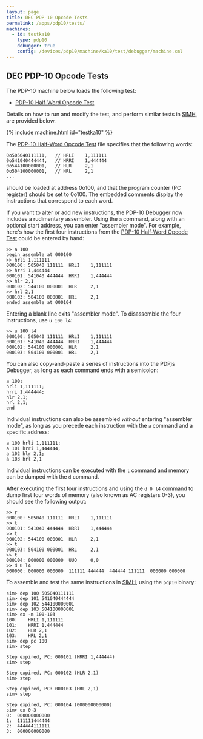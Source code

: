 ```yaml
---
layout: page
title: DEC PDP-10 Opcode Tests
permalink: /apps/pdp10/tests/
machines:
  - id: testka10
    type: pdp10
    debugger: true
    config: /devices/pdp10/machine/ka10/test/debugger/machine.xml
---
```


DEC PDP-10 Opcode Tests
-----------------------

The PDP-10 machine below loads the following test:

- [PDP-10 Half-Word Opcode Test](OPTEST01.json)

Details on how to run and modify the test, and perform similar tests in [SIMH](https://github.com/simh/simh),
are provided below.

{% include machine.html id="testka10" %}

The [PDP-10 Half-Word Opcode Test](OPTEST01.json) file specifies that the following words:

	0o505040111111,   // HRLI    1,111111
	0o541040444444,   // HRRI    1,444444
	0o544100000001,   // HLR     2,1
	0o504100000001,   // HRL     2,1
	...

should be loaded at address 0o100, and that the program counter (PC register) should be set to 0o100.  The embedded
comments display the instructions that correspond to each word.

If you want to alter or add new instructions, the PDP-10 Debugger now includes a rudimentary assembler.  Using the `a` command,
along with an optional start address, you can enter "assembler mode".  For example, here's how the first four instructions from
the [PDP-10 Half-Word Opcode Test](OPTEST01.json) could be entered by hand:

	>> a 100
	begin assemble at 000100
	>> hrli 1,111111
	000100: 505040 111111  HRLI    1,111111
	>> hrri 1,444444
	000101: 541040 444444  HRRI    1,444444
	>> hlr 2,1
	000102: 544100 000001  HLR     2,1
	>> hrl 2,1
	000103: 504100 000001  HRL     2,1
	ended assemble at 000104

Entering a blank line exits "assembler mode".  To disassemble the four instructions, use `u 100 l4`:

	>> u 100 l4
	000100: 505040 111111  HRLI    1,111111
	000101: 541040 444444  HRRI    1,444444
	000102: 544100 000001  HLR     2,1
	000103: 504100 000001  HRL     2,1

You can also copy-and-paste a series of instructions into the PDPjs Debugger, as long as each command ends
with a semicolon:

	a 100;
	hrli 1,111111;
	hrri 1,444444;
	hlr 2,1;
	hrl 2,1;
	end

Individual instructions can also be assembled *without* entering "assembler mode", as long as you precede
each instruction with the `a` command and a specific address:

	a 100 hrli 1,111111;
	a 101 hrri 1,444444;
	a 102 hlr 2,1;
	a 103 hrl 2,1

Individual instructions can be executed with the `t` command and memory can be dumped with the `d` command.

After executing the first four instructions and using the `d 0 l4` command to dump first four words of memory
(also known as AC registers 0-3), you should see the following output:

	>> r
	000100: 505040 111111  HRLI    1,111111
	>> t
	000101: 541040 444444  HRRI    1,444444
	>> t
	000102: 544100 000001  HLR     2,1
	>> t
	000103: 504100 000001  HRL     2,1
	>> t
	000104: 000000 000000  UUO     0,0
	>> d 0 l4
	000000: 000000 000000  111111 444444  444444 111111  000000 000000   

To assemble and test the same instructions in [SIMH](https://github.com/simh/simh), using the `pdp10` binary:

	sim> dep 100 505040111111
	sim> dep 101 541040444444
	sim> dep 102 544100000001
	sim> dep 103 504100000001
	sim> ex -m 100-103
	100:	HRLI 1,111111
	101:	HRRI 1,444444
	102:	HLR 2,1
	103:	HRL 2,1
	sim> dep pc 100
	sim> step
	
	Step expired, PC: 000101 (HRRI 1,444444)
	sim> step
	
	Step expired, PC: 000102 (HLR 2,1)
	sim> step
	
	Step expired, PC: 000103 (HRL 2,1)
	sim> step
	
	Step expired, PC: 000104 (000000000000)
	sim> ex 0-3
	0:	000000000000
	1:	111111444444
	2:	444444111111
	3:	000000000000
